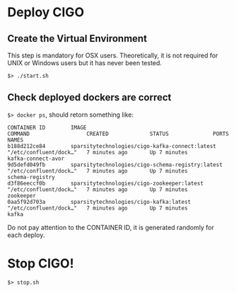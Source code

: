 # Deploy CIGO
## Create the Virtual Environment
This step is mandatory for OSX users. Theoretically, it is not required for UNIX or Windows users but it has never been tested.

```
$> ./start.sh
```

## Check deployed dockers are correct

`$> docker ps`, should retorn something like:

```
CONTAINER ID        IMAGE                                                 COMMAND                  CREATED             STATUS              PORTS               NAMES
b188d212ce84        sparsitytechnologies/cigo-kafka-connect:latest                  "/etc/confluent/dock…"   7 minutes ago       Up 7 minutes                            kafka-connect-avor
9d5defd049fb        sparsitytechnologies/cigo-schema-registry:latest                 "/etc/confluent/dock…"   7 minutes ago       Up 7 minutes                            schema-registry
d3f86eeccf0b        sparsitytechnologies/cigo-zookeeper:latest                       "/etc/confluent/dock…"   7 minutes ago       Up 7 minutes                            zookeeper
0aa5f92d703a        sparsitytechnologies/cigo-kafka:latest                           "/etc/confluent/dock…"   7 minutes ago       Up 7 minutes                            kafka
```
Do not pay attention to the CONTAINER ID, it is generated randomly for each deploy.



# Stop CIGO!

`$> stop.sh`

